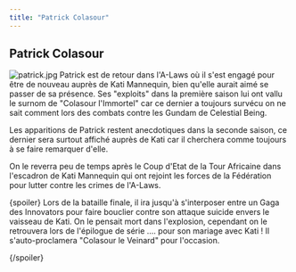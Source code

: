 ```yaml
---
title: "Patrick Colasour"
---
```


Patrick Colasour
----------------

![patrick.jpg](/images/stories/saga/gundam00/persos/s2/patrick.jpg "patrick.jpg")
Patrick est de retour dans l'A-Laws où il s'est engagé pour être de nouveau auprès de Kati Mannequin, bien qu'elle aurait aimé se passer de sa présence. Ses "exploits" dans la première saison lui ont vallu le surnom de "Colasour l'Immortel" car ce dernier a toujours survécu on ne sait comment lors des combats contre les Gundam de Celestial Being.


Les apparitions de Patrick restent anecdotiques dans la seconde saison, ce dernier sera surtout affiché auprès de Kati car il cherchera comme toujours à se faire remarquer d'elle.


On le reverra peu de temps après le Coup d'Etat de la Tour Africaine dans l'escadron de Kati Mannequin qui ont rejoint les forces de la Fédération pour lutter contre les crimes de l'A-Laws.


{spoiler}
Lors de la bataille finale, il ira jusqu'à s'interposer entre un Gaga des Innovators pour faire bouclier contre son attaque suicide envers le vaisseau de Kati. On le pensait mort dans l'explosion, cependant on le retrouvera lors de l'épilogue de série .... pour son mariage avec Kati ! Il s'auto-proclamera "Colasour le Veinard" pour l'occasion.


{/spoiler}
